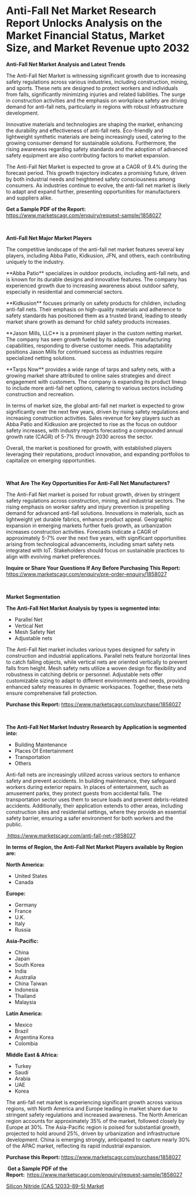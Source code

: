 <p><h1>Anti-Fall Net Market Research Report Unlocks Analysis on the Market Financial Status, Market Size, and Market Revenue upto 2032</h1></p><p><strong>Anti-Fall Net Market Analysis and Latest Trends</strong></p>
<p><p>The Anti-Fall Net Market is witnessing significant growth due to increasing safety regulations across various industries, including construction, mining, and sports. These nets are designed to protect workers and individuals from falls, significantly minimizing injuries and related liabilities. The surge in construction activities and the emphasis on workplace safety are driving demand for anti-fall nets, particularly in regions with robust infrastructure development.</p><p>Innovative materials and technologies are shaping the market, enhancing the durability and effectiveness of anti-fall nets. Eco-friendly and lightweight synthetic materials are being increasingly used, catering to the growing consumer demand for sustainable solutions. Furthermore, the rising awareness regarding safety standards and the adoption of advanced safety equipment are also contributing factors to market expansion.</p><p>The Anti-Fall Net Market is expected to grow at a CAGR of 9.4% during the forecast period. This growth trajectory indicates a promising future, driven by both industrial needs and heightened safety consciousness among consumers. As industries continue to evolve, the anti-fall net market is likely to adapt and expand further, presenting opportunities for manufacturers and suppliers alike.</p></p>
<p><strong>Get a Sample PDF of the Report:&nbsp;</strong> <a href="https://www.marketscagr.com/enquiry/request-sample/1858027?utm_campaign=2471&utm_medium=2&utm_source=Github&utm_content=ia&utm_term=03042025&utm_id=anti-fall-net">https://www.marketscagr.com/enquiry/request-sample/1858027</a></p>
<p>&nbsp;</p>
<p><strong>Anti-Fall Net Major Market Players</strong></p>
<p><p>The competitive landscape of the anti-fall net market features several key players, including Abba Patio, Kidkusion, JFN, and others, each contributing uniquely to the industry. </p><p>**Abba Patio** specializes in outdoor products, including anti-fall nets, and is known for its durable designs and innovative features. The company has experienced growth due to increasing awareness about outdoor safety, especially in residential and commercial sectors.</p><p>**Kidkusion** focuses primarily on safety products for children, including anti-fall nets. Their emphasis on high-quality materials and adherence to safety standards has positioned them as a trusted brand, leading to steady market share growth as demand for child safety products increases.</p><p>**Jason Mills, LLC** is a prominent player in the custom netting market. The company has seen growth fueled by its adaptive manufacturing capabilities, responding to diverse customer needs. This adaptability positions Jason Mills for continued success as industries require specialized netting solutions.</p><p>**Tarps Now** provides a wide range of tarps and safety nets, with a growing market share attributed to online sales strategies and direct engagement with customers. The company is expanding its product lineup to include more anti-fall net options, catering to various sectors including construction and recreation.</p><p>In terms of market size, the global anti-fall net market is expected to grow significantly over the next few years, driven by rising safety regulations and increasing construction activities. Sales revenue for key players such as Abba Patio and Kidkusion are projected to rise as the focus on outdoor safety increases, with industry reports forecasting a compounded annual growth rate (CAGR) of 5-7% through 2030 across the sector.</p><p>Overall, the market is positioned for growth, with established players leveraging their reputations, product innovation, and expanding portfolios to capitalize on emerging opportunities.</p></p>
<p>&nbsp;</p>
<p><strong>What Are The Key Opportunities For Anti-Fall Net Manufacturers?</strong></p>
<p><p>The Anti-Fall Net market is poised for robust growth, driven by stringent safety regulations across construction, mining, and industrial sectors. The rising emphasis on worker safety and injury prevention is propelling demand for advanced anti-fall solutions. Innovations in materials, such as lightweight yet durable fabrics, enhance product appeal. Geographic expansion in emerging markets further fuels growth, as urbanization increases construction activities. Forecasts indicate a CAGR of approximately 5-7% over the next five years, with significant opportunities arising from technological advancements, including smart safety nets integrated with IoT. Stakeholders should focus on sustainable practices to align with evolving market preferences.</p></p>
<p><strong>Inquire or Share Your Questions If Any Before Purchasing This Report:</strong> <a href="https://www.marketscagr.com/enquiry/pre-order-enquiry/1858027?utm_campaign=2471&utm_medium=2&utm_source=Github&utm_content=ia&utm_term=03042025&utm_id=anti-fall-net">https://www.marketscagr.com/enquiry/pre-order-enquiry/1858027</a></p>
<p>&nbsp;</p>
<p><strong>Market Segmentation</strong></p>
<p><strong>The Anti-Fall Net Market Analysis by types is segmented into:</strong></p>
<p><ul><li>Parallel Net</li><li>Vertical Net</li><li>Mesh Safety Net</li><li>Adjustable nets</li></ul></p>
<p><p>The Anti-Fall Net market includes various types designed for safety in construction and industrial applications. Parallel nets feature horizontal lines to catch falling objects, while vertical nets are oriented vertically to prevent falls from height. Mesh safety nets utilize a woven design for flexibility and robustness in catching debris or personnel. Adjustable nets offer customizable sizing to adapt to different environments and needs, providing enhanced safety measures in dynamic workspaces. Together, these nets ensure comprehensive fall protection.</p></p>
<p><strong>Purchase this Report:&nbsp;</strong><a href="https://www.marketscagr.com/purchase/1858027?utm_campaign=2471&utm_medium=2&utm_source=Github&utm_content=ia&utm_term=03042025&utm_id=anti-fall-net">https://www.marketscagr.com/purchase/1858027</a></p>
<p>&nbsp;</p>
<p><strong>The Anti-Fall Net Market Industry Research by Application is segmented into:</strong></p>
<p><ul><li>Building Maintenance</li><li>Places Of Entertainment</li><li>Transportation</li><li>Others</li></ul></p>
<p><p>Anti-fall nets are increasingly utilized across various sectors to enhance safety and prevent accidents. In building maintenance, they safeguard workers during exterior repairs. In places of entertainment, such as amusement parks, they protect guests from accidental falls. The transportation sector uses them to secure loads and prevent debris-related accidents. Additionally, their application extends to other areas, including construction sites and residential settings, where they provide an essential safety barrier, ensuring a safer environment for both workers and the public.</p></p>
<p><a href="https://www.marketscagr.com/anti-fall-net-r1858027?utm_campaign=2471&utm_medium=2&utm_source=Github&utm_content=ia&utm_term=03042025&utm_id=anti-fall-net">&nbsp;https://www.marketscagr.com/anti-fall-net-r1858027</a></p>
<p><strong>In terms of Region, the Anti-Fall Net Market Players available by Region are:</strong></p>
<p>
    <p> <strong> North America: </strong>
        <ul>
            <li>United States</li>
            <li>Canada</li>
        </ul>
        </p> 
    <p> <strong> Europe: </strong>
        <ul>
            <li>Germany</li>
            <li>France</li>
            <li>U.K.</li>
            <li>Italy</li>
            <li>Russia</li>
        </ul>
        </p> 
    <p> <strong> Asia-Pacific: </strong>
        <ul>
            <li>China</li>
            <li>Japan</li>
            <li>South Korea</li>
            <li>India</li>
            <li>Australia</li>
            <li>China Taiwan</li>
            <li>Indonesia</li>
            <li>Thailand</li>
            <li>Malaysia</li>
        </ul>
        </p> 
    <p> <strong> Latin America: </strong>
        <ul>
            <li>Mexico</li>
            <li>Brazil</li>
            <li>Argentina Korea</li>
            <li>Colombia</li>
        </ul>
        </p> 
    <p> <strong> Middle East & Africa: </strong>
        <ul>
            <li>Turkey</li>
            <li>Saudi</li>
            <li>Arabia</li>
            <li>UAE</li>
            <li>Korea</li>
        </ul>
    </p>
    </p>
<p><p>The anti-fall net market is experiencing significant growth across various regions, with North America and Europe leading in market share due to stringent safety regulations and increased awareness. The North American region accounts for approximately 35% of the market, followed closely by Europe at 30%. The Asia-Pacific region is poised for substantial growth, projected to hold around 25%, driven by urbanization and infrastructure development. China is emerging strongly, anticipated to capture nearly 30% of the APAC market, reflecting its rapid industrial expansion.</p></p>
<p><strong>Purchase this Report: </strong><a href="https://www.marketscagr.com/purchase/1858027?utm_campaign=2471&utm_medium=2&utm_source=Github&utm_content=ia&utm_term=03042025&utm_id=anti-fall-net">https://www.marketscagr.com/purchase/1858027</a></p>
<p>&nbsp;<strong>Get a Sample PDF of the Report:&nbsp;&nbsp;</strong><a href="https://www.marketscagr.com/enquiry/request-sample/1858027?utm_campaign=2471&utm_medium=2&utm_source=Github&utm_content=ia&utm_term=03042025&utm_id=anti-fall-net">https://www.marketscagr.com/enquiry/request-sample/1858027</a></p>
<p><strong></strong></p>
<p><p><a href="https://github.com/suleimannichelle7/Market-Research-Report-List-1/blob/main/silicon-nitride-cas-12033-89-5-market.md?utm_campaign=2471&utm_medium=2&utm_source=Github&utm_content=ia&utm_term=03042025&utm_id=anti-fall-net">Silicon Nitride (CAS 12033-89-5) Market</a></p></p>